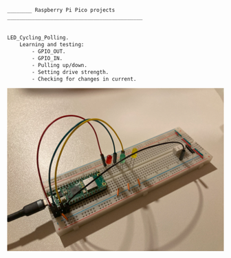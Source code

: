 ```

________ Raspberry Pi Pico projects ____________________________________________


LED_Cycling_Polling.
	Learning and testing:
		- GPIO_OUT.
		- GPIO_IN.
		- Pulling up/down.
		- Setting drive strength.
		- Checking for changes in current.
```
![RPI_Pico_LED_Cycling_Example_Picture](LED_Cycling_Polling/RPI_Pico_LED_Cycling_Example_Picture.png "RPI_Pico_LED_Cycling_Example_Picture")
